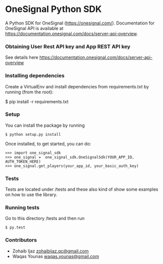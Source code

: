 # OneSignal Python SDK
A Python SDK for OneSignal (https://onesignal.com/). Documentation for OneSignal API is available at
https://documentation.onesignal.com/docs/server-api-overview.

### Obtaining User Rest API key and App REST API key

See details here https://documentation.onesignal.com/docs/server-api-overview

### Installing dependencies

Create a VirtualEnv and install dependencies from requirements.txt by running (from the root):

$ pip install -r requirements.txt

### Setup

You can install the package by running
```
$ python setup.py install
```
Once installed, to get started, you can do:
```
>>> import one_signal_sdk
>>> one_signal =  one_signal_sdk.OneSignalSdk(YOUR_APP_ID, AUTH_TOKEN_HERE)
>>> one_signal.get_players(your_app_id, your_basic_auth_key)
```
### Tests

Tests are located under /tests and these also kind of show some examples on how to use the library.

### Running tests

Go to this directory /tests and then run
```
$ py.test
```
### Contributors

- Zohaib Ijaz <zohaibijaz.qc@gmail.com>
- Waqas Younas <waqas.younas@gmail.com>

